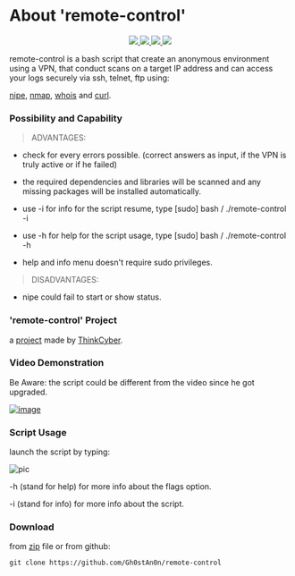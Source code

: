 # About 'remote-control'

<p align="center">
   </a>
      <a href="https://github.com/Gh0stAn0n/analyzer">
      <img src="https://img.shields.io/badge/Version-1.0.0-darkgreen">
        <img src="https://img.shields.io/badge/Release%20Date-march%202022-purple">
  <img src="https://shields.io/badge/Bash-100%25-066da5">
  <img src="https://shields.io/badge/Platform-Linux-darkred">
    </a>
  </p>
</p>

remote-control is a bash script that create an anonymous environment using a VPN, that conduct scans on a target IP address and can access your logs securely via ssh, telnet, ftp using:

[nipe](https://github.com/htrgouvea/nipe), [nmap](https://www.kali.org/tools/nmap/), [whois](https://www.kali.org/tools/whois/) and [curl](https://github.com/curl/curl).

### Possibility and Capability

> ADVANTAGES:

- check for every errors possible. (correct answers as input, if the VPN is truly active or if he failed)

- the required dependencies and libraries will be scanned and any missing packages will be installed automatically.

- use -i for info for the script resume, type [sudo] bash  / ./remote-control -i

- use -h for help for the script usage, type [sudo] bash  / ./remote-control -h

- help and info menu doesn't require sudo privileges.

> DISADVANTAGES:

- nipe could fail to start or show status.

### 'remote-control' Project

a [project](https://github.com/Gh0stAn0n/remote-control/files/9871434/project.pdf) made by [ThinkCyber](https://www.thinkcyber.co.il/).


### Video Demonstration

Be Aware: the script could be different from the video since he got upgraded.

[![image](https://user-images.githubusercontent.com/102325071/198853005-f82774e4-c08c-44d6-89e5-114b9785075b.jpg)](https://www.youtube.com/watch?v=Ghh3wMwek1M)

### Script Usage

launch the script by typing:

![pic](https://user-images.githubusercontent.com/102325071/199060394-f54341b5-aeff-4317-ab45-efdb329ca70a.png)

-h (stand for help) for more info about the flags option.

-i (stand for info) for more info about the script.

### Download

from [zip](https://github.com/Gh0stAn0n/remote-control/files/9917349/remote.control.zip) file or from github: 

    git clone https://github.com/Gh0stAn0n/remote-control
